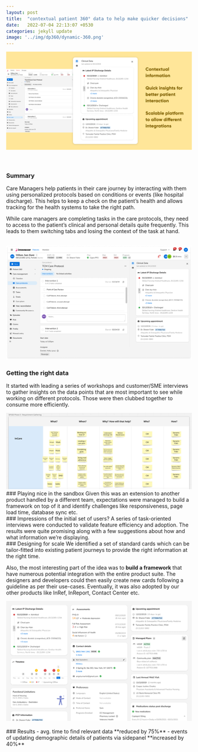 ```yaml
---
layout: post
title:  "contextual patient 360° data to help make quicker decisions"
date:   2022-07-04 22:13:07 +0530
categories: jekyll update
image: '../img/dp360/dynamic-360.png'
---
```


![image tooltip here](/img/dp360/post-dynamic-360.png)
<br>
<br>
<br>
### Summary

Care Managers help patients in their care journey by interacting with them using personalized protocols based on conditions or events (like hospital discharge). This helps to keep a check on the patient’s health and allows tracking for the health systems to take the right path. 

While care managers are completing tasks in the care protocols, they need to access to the patient’s clinical and personal details quite frequently. This leads to them switching tabs and losing the context of the task at hand.

<br>
<img class="post-image-full" src="/img/dp360/dp360.png">

<br>



### Getting the right data  
It started with leading a series of workshops and customer/SME interviews to gather insights on the data points that are most important to see while working on different protocols. Those were then clubbed together to consume more efficiently.

<!-- ![image tooltip here](/img/dp360/dp360-miro.png) -->
<img class="post-image" src="/img/dp360/dp360-miro.png">

<br>
### Playing nice in the sandbox
Given this was an extension to another product handled by a different team, expectations were managed to build a framework on top of it and identify challenges like responsiveness, page load time, database sync etc. 

<br>
### Impressions of the initial set of users?
A series of task-oriented interviews were conducted to validate feature efficiency and adoption. The results were quite promising along with a few suggestions about how and what information we’re displaying.

<br>
### Designing for scale
We identified a set of standard cards which can be tailor-fitted into existing patient journeys to provide the right information at the right time. 

Also, the most interesting part of the idea was to **build a framework** that have numerous potential integration with the entire product suite. The designers and developers could then easily create new cards following a guideline as per their use-cases. Eventually, it was also adopted by our other products like InRef, InReport, Contact Center etc.

<img class="post-image" src="/img/dp360/cards.png">
<br>
<br>
### Results
- avg. time to find relevant data **reduced by 75%**  
- events of updating demographic details of patients via sidepanel **increased by 40%**